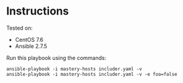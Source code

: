 # Instructions

Tested on:
- CentOS 7.6
- Ansible 2.7.5

Run this playbook using the commands:

    ansible-playbook -i mastery-hosts includer.yaml -v
    ansible-playbook -i mastery-hosts includer.yaml -v -e foo=false
